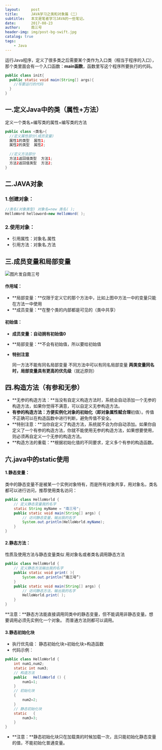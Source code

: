 ```yaml
---
layout:     post
title:      JAVA学习之类和对象篇（二）
subtitle:   本文是笔者学习JAVA的一些笔记。
date:       2017-08-23
author:     南三号
header-img: img/post-bg-swift.jpg
catalog: true
tags:
    - Java
---
```


运行Java程序，定义了很多类之后需要某个类作为入口类（相当于程序的入口），那个类里面会有一个入口函数：**main函数**，函数里写这个程序所要执行的代码。
```java
public class init{
  public static void main(String[] args){
    //写要运行的代码
  }
}
```


## 一.定义Java中的类（属性+方法）
定义一个类名+编写类的属性+编写类的方法
```java
public class <类名>{
  //定义属性部分(成员变量)
  属性1的类型  属性1;
  属性2的类型  属性2;
    
  //定义方法部分
  方法1返回值类型  方法1;
  方法2返回值类型  方法2;
}
```

## 二.JAVA对象
### 1.创建对象：

```java
//类名(对象类型) 对象名=new 类名( );
HelloWord helloword=new HelloWord( );
```
### 2.使用对象：

- 引用属性：对象名.属性
- 引用方法：对象名.方法


## 三.成员变量和局部变量
![图片发自南三号](http://upload-images.jianshu.io/upload_images/7275046-56245ba9fc63f355.png?imageMogr2/auto-orient/strip%7CimageView2/2/w/1080/q/50)
#### 作用域：
- **局部变量：**仅限于定义它的那个方法中，比如上图中方法一中的变量只能在方法一中使用
- **成员变量：**在整个类的内部都是可见的（类中共享）

#### 初始值：
- **成员变量：**自动拥有初始值**0**

- **局部变量：**不会有初始值，所以要给初始值

- **特别注意**

  同一方法不能有同名局部变量
  不同方法中可以有同名局部变量
  **两类变量同名时，局部变量具有更高的优先级**（就近原则）

## 四.构造方法（有参和无参）

- **无参的构造方法：**当没有自定义构造方法时，系统会自动添加一个无参的构造方法，如果你觉得不满意，可以自定义无参构造方法。
- **有参的构造方法：**方便实例化对象的初始化（即对象属性赋**合理**初值）。传值不正确可以在构造函数中进行判断，避免传值不安全。
- **特别注意：**当你自定义了构造方法，系统就不会为你自动添加。如果你自定义了一个有参的构造方法，你就不能使用无参的构造方法，如果想要使用，则必须再自定义一个无参的构造方法。
- **构造方法的重载：**根据初始化值的不同要求，定义多个有参的构造函数。

## 六.java中的static使用
#### 1.静态变量：
类中的静态变量不是被某一个实例对象特有，而是所有对象共享，用对象名，类名都可以进行访问，推荐使用类名访问：
```java
public class HelloWorld {
    // 定义静态变量我的名字
	static String myName = "南三号";
	public static void main(String[] args) {
		// 访问静态变量，输出我的名字
		System.out.println(HelloWorld.myName);
	}
}
```
#### 2.静态方法：
性质及使用方法与静态变量类似
用对象名或者类名调用静态方法
```java
public class HelloWorld {
    // 定义静态方法输出我的名字
	public static void print( ){
        System.out.println(“南三号”)
    }
	public static void main(String[] args) {
		// 访问静态方法，输出我的名字
		HelloWorld.print( );
	}
}
```
**注意：**静态方法能直接调用同类中的静态变量，但不能调用非静态变量。想要调用必须先实例化一个对象。
而普通方法则都可以调用。
#### 3.静态初始化块
- 执行优先级：
静态初始化块>初始化块>构造函数
- 代码示例：
```java
public class HelloWorld {
    int num1,num2;
    static int num3;
    // 构造方法
	public   HelloWorld () { 
	    num1=1;
	}
    // 初始化块
	{ 
        num2=2;
	}
    // 静态初始化块
	static   { 
		num3=3;
	}
}
```
- **注意：**静态初始化块只在加载类的时候加载一次，且只能初始化静态变量的值，不能初始化普通变量。